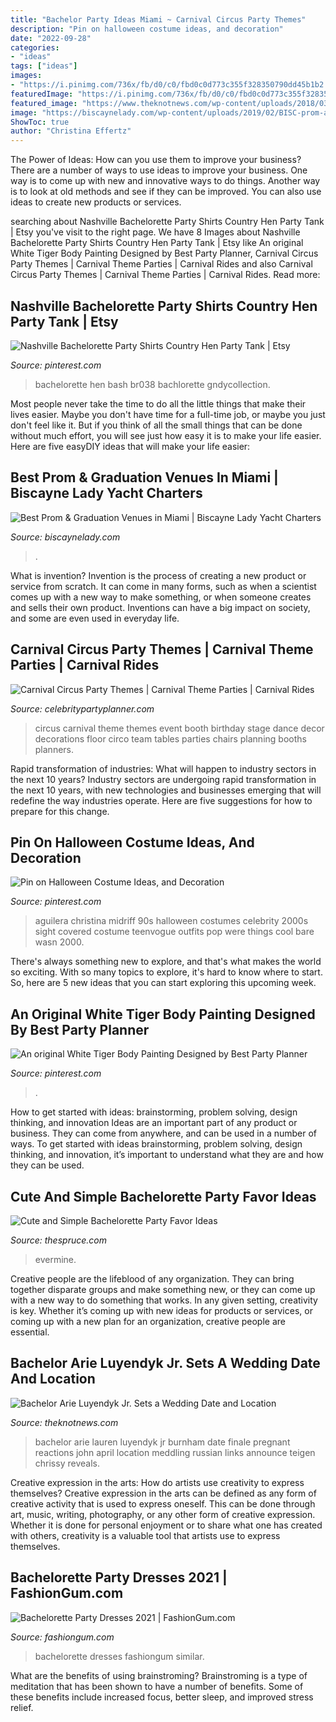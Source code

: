 ```yaml
---
title: "Bachelor Party Ideas Miami ~ Carnival Circus Party Themes"
description: "Pin on halloween costume ideas, and decoration"
date: "2022-09-28"
categories:
- "ideas"
tags: ["ideas"]
images:
- "https://i.pinimg.com/736x/fb/d0/c0/fbd0c0d773c355f328350790dd45b1b2.jpg"
featuredImage: "https://i.pinimg.com/736x/fb/d0/c0/fbd0c0d773c355f328350790dd45b1b2.jpg"
featured_image: "https://www.theknotnews.com/wp-content/uploads/2018/03/148862_DSC01726.jpg"
image: "https://biscaynelady.com/wp-content/uploads/2019/02/BISC-prom-and-grad-UNIQUE-EVENT-SPACE2-768x532.jpg"
ShowToc: true
author: "Christina Effertz"
---
```



The Power of Ideas: How can you use them to improve your business?
There are a number of ways to use ideas to improve your business. One way is to come up with new and innovative ways to do things. Another way is to look at old methods and see if they can be improved. You can also use ideas to create new products or services.

	

		
searching about Nashville Bachelorette Party Shirts Country Hen Party Tank | Etsy you've visit to the right page. We have 8 Images about Nashville Bachelorette Party Shirts Country Hen Party Tank | Etsy like An original White Tiger Body Painting Designed by Best Party Planner, Carnival Circus Party Themes | Carnival Theme Parties | Carnival Rides and also Carnival Circus Party Themes | Carnival Theme Parties | Carnival Rides. Read more:
		
    
## Nashville Bachelorette Party Shirts Country Hen Party Tank | Etsy

<img loading=lazy src="https://i.pinimg.com/736x/fb/d0/c0/fbd0c0d773c355f328350790dd45b1b2.jpg" onerror="this.onerror=null;this.src='https://tse3.mm.bing.net/th?id=OIP.FKLxn3jKr_aH0ImgDan6wwAAAA&amp;pid=15.1';" alt="Nashville Bachelorette Party Shirts Country Hen Party Tank | Etsy">

_Source: pinterest.com_

>bachelorette hen bash br038 bachlorette gndycollection. 

	

Most people never take the time to do all the little things that make their lives easier. Maybe you don't have time for a full-time job, or maybe you just don't feel like it. But if you think of all the small things that can be done without much effort, you will see just how easy it is to make your life easier. Here are five easyDIY ideas that will make your life easier: 

    
## Best Prom &amp; Graduation Venues In Miami | Biscayne Lady Yacht Charters

<img loading=lazy src="https://biscaynelady.com/wp-content/uploads/2019/02/BISC-prom-and-grad-UNIQUE-EVENT-SPACE2-768x532.jpg" onerror="this.onerror=null;this.src='https://tse1.mm.bing.net/th?id=OIP.P341y336dj7uan8DwxzDSwHaFI&amp;pid=15.1';" alt="Best Prom &amp; Graduation Venues in Miami | Biscayne Lady Yacht Charters">

_Source: biscaynelady.com_

>. 

	

What is invention?
Invention is the process of creating a new product or service from scratch. It can come in many forms, such as when a scientist comes up with a new way to make something, or when someone creates and sells their own product. Inventions can have a big impact on society, and some are even used in everyday life.

    
## Carnival Circus Party Themes | Carnival Theme Parties | Carnival Rides

<img loading=lazy src="http://www.celebritypartyplanner.com/wp-content/uploads/2016/02/Circus.Party_.Theme_.jpg" onerror="this.onerror=null;this.src='https://tse1.mm.bing.net/th?id=OIP.3lafmonIgdTQQUC2K0bCwwHaFn&amp;pid=15.1';" alt="Carnival Circus Party Themes | Carnival Theme Parties | Carnival Rides">

_Source: celebritypartyplanner.com_

>circus carnival theme themes event booth birthday stage dance decor decorations floor circo team tables parties chairs planning booths planners. 

	

Rapid transformation of industries: What will happen to industry sectors in the next 10 years?
Industry sectors are undergoing rapid transformation in the next 10 years, with new technologies and businesses emerging that will redefine the way industries operate. Here are five suggestions for how to prepare for this change.

    
## Pin On Halloween Costume Ideas, And Decoration

<img loading=lazy src="https://i.pinimg.com/736x/86/63/b9/8663b9e52a122a121c0f74333a754315--early-s-christina-aguilera.jpg" onerror="this.onerror=null;this.src='https://tse2.mm.bing.net/th?id=OIP.9ABW2Im1AHAv7CYGYBx0VQHaLH&amp;pid=15.1';" alt="Pin on Halloween Costume Ideas, and Decoration">

_Source: pinterest.com_

>aguilera christina midriff 90s halloween costumes celebrity 2000s sight covered costume teenvogue outfits pop were things cool bare wasn 2000. 

	

There's always something new to explore, and that's what makes the world so exciting. With so many topics to explore, it's hard to know where to start.  So, here are 5 new ideas that you can start exploring this upcoming week.

    
## An Original White Tiger Body Painting Designed By Best Party Planner

<img loading=lazy src="https://i.pinimg.com/736x/0d/a6/c0/0da6c0ad413970723e2578d82565cdd1--best-party-party-planners.jpg" onerror="this.onerror=null;this.src='https://tse2.mm.bing.net/th?id=OIP.3x4um8-D-ly-la8_SBVHggHaJ4&amp;pid=15.1';" alt="An original White Tiger Body Painting Designed by Best Party Planner">

_Source: pinterest.com_

>. 

	

How to get started with ideas: brainstorming, problem solving, design thinking, and innovation
Ideas are an important part of any product or business. They can come from anywhere, and can be used in a number of ways. To get started with ideas brainstorming, problem solving, design thinking, and innovation, it’s important to understand what they are and how they can be used.

    
## Cute And Simple Bachelorette Party Favor Ideas

<img loading=lazy src="https://www.thespruce.com/thmb/R76gbE8F0i1KvzUqh4WPTz9km4M=/960x0/filters:no_upscale():max_bytes(150000):strip_icc()/bachelorette-5-56b82aa75f9b5829f83daa8b.jpg" onerror="this.onerror=null;this.src='https://tse4.mm.bing.net/th?id=OIP.bqeRvoJwBHQ0snyO-b5UigHaKJ&amp;pid=15.1';" alt="Cute and Simple Bachelorette Party Favor Ideas">

_Source: thespruce.com_

>evermine. 

	

Creative people are the lifeblood of any organization. They can bring together disparate groups and make something new, or they can come up with a new way to do something that works. In any given setting, creativity is key. Whether it’s coming up with new ideas for products or services, or coming up with a new plan for an organization, creative people are essential.

    
## Bachelor Arie Luyendyk Jr. Sets A Wedding Date And Location

<img loading=lazy src="https://www.theknotnews.com/wp-content/uploads/2018/03/148862_DSC01726.jpg" onerror="this.onerror=null;this.src='https://tse4.mm.bing.net/th?id=OIP.BKH50QbipaOqfn3FqxSXkQHaE8&amp;pid=15.1';" alt="Bachelor Arie Luyendyk Jr. Sets a Wedding Date and Location">

_Source: theknotnews.com_

>bachelor arie lauren luyendyk jr burnham date finale pregnant reactions john april location meddling russian links announce teigen chrissy reveals. 

	

Creative expression in the arts: How do artists use creativity to express themselves?
Creative expression in the arts can be defined as any form of creative activity that is used to express oneself. This can be done through art, music, writing, photography, or any other form of creative expression. Whether it is done for personal enjoyment or to share what one has created with others, creativity is a valuable tool that artists use to express themselves.

    
## Bachelorette Party Dresses 2021 | FashionGum.com

<img loading=lazy src="http://fashiongum.com/wp-content/uploads/2015/01/Bachelorette-Party-Dresses-02.jpg" onerror="this.onerror=null;this.src='https://tse3.mm.bing.net/th?id=OIP.CkT-UHj_tUjLQ_8bhCzmjgHaLH&amp;pid=15.1';" alt="Bachelorette Party Dresses 2021 | FashionGum.com">

_Source: fashiongum.com_

>bachelorette dresses fashiongum similar. 

	

What are the benefits of using brainstroming?
Brainstroming is a type of meditation that has been shown to have a number of benefits. Some of these benefits include increased focus, better sleep, and improved stress relief.

